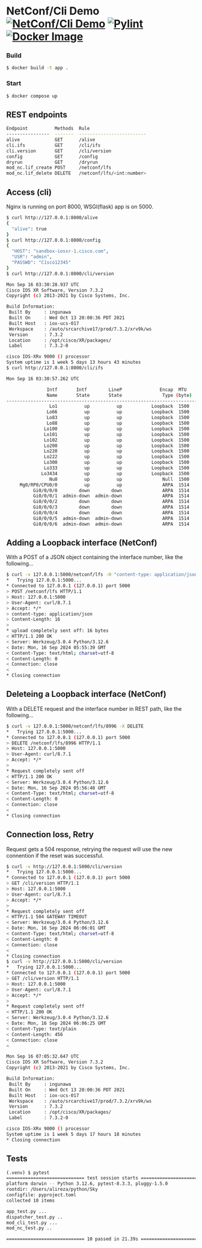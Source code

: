 # NetConf/Cli Demo [![NetConf/Cli Demo](https://github.com/tralireza/Demo/actions/workflows/python-app.yml/badge.svg)](https://github.com/tralireza/Demo/actions/workflows/python-app.yml) [![Pylint](https://github.com/tralireza/Demo/actions/workflows/pylint.yml/badge.svg)](https://github.com/tralireza/Demo/actions/workflows/pylint.yml) [![Docker Image](https://github.com/tralireza/Demo/actions/workflows/docker-image.yml/badge.svg)](https://github.com/tralireza/Demo/actions/workflows/docker-image.yml)

### Build

```bash
$ docker build -t app .
```

### Start

```bash
$ docker compose up
```

## REST endpoints

```bash
Endpoint          Methods  Rule
----------------  -------  -------------------------
alive             GET      /alive
cli.ifs           GET      /cli/ifs
cli.version       GET      /cli/version
config            GET      /config
dryrun            GET      /dryrun
mod_nc.lif_create POST     /netconf/lfs
mod_nc.lif_delete DELETE   /netconf/lfs/<int:number>
```

## Access (cli)

Nginx is running on port 8000, WSGI(flask) app is on 5000.

```bash
$ curl http://127.0.0.1:8000/alive
{
  "alive": true
}
$ curl http://127.0.0.1:8000/config
{
  "HOST": "sandbox-iosxr-1.cisco.com",
  "USR": "admin",
  "PASSWD": "C1sco12345"
}
$ curl http://127.0.0.1:8000/cli/version

Mon Sep 16 03:30:28.937 UTC
Cisco IOS XR Software, Version 7.3.2
Copyright (c) 2013-2021 by Cisco Systems, Inc.

Build Information:
 Built By     : ingunawa
 Built On     : Wed Oct 13 20:00:36 PDT 2021
 Built Host   : iox-ucs-017
 Workspace    : /auto/srcarchive17/prod/7.3.2/xrv9k/ws
 Version      : 7.3.2
 Location     : /opt/cisco/XR/packages/
 Label        : 7.3.2-0

cisco IOS-XRv 9000 () processor
System uptime is 1 week 5 days 13 hours 43 minutes
$ curl http://127.0.0.1:8000/cli/ifs

Mon Sep 16 03:30:57.262 UTC

               Intf       Intf        LineP              Encap  MTU        BW
               Name       State       State               Type (byte)    (Kbps)
--------------------------------------------------------------------------------
                Lo1          up          up           Loopback  1500          0
               Lo66          up          up           Loopback  1500          0
               Lo83          up          up           Loopback  1500          0
               Lo88          up          up           Loopback  1500          0
              Lo100          up          up           Loopback  1500          0
              Lo101          up          up           Loopback  1500          0
              Lo102          up          up           Loopback  1500          0
              Lo200          up          up           Loopback  1500          0
              Lo220          up          up           Loopback  1500          0
              Lo222          up          up           Loopback  1500          0
              Lo300          up          up           Loopback  1500          0
              Lo333          up          up           Loopback  1500          0
             Lo3434          up          up           Loopback  1500          0
                Nu0          up          up               Null  1500          0
     Mg0/RP0/CPU0/0          up          up               ARPA  1514    1000000
          Gi0/0/0/0        down        down               ARPA  1514    1000000
          Gi0/0/0/1  admin-down  admin-down               ARPA  1514    1000000
          Gi0/0/0/2        down        down               ARPA  1514    1000000
          Gi0/0/0/3        down        down               ARPA  1514    1000000
          Gi0/0/0/4        down        down               ARPA  1514    1000000
          Gi0/0/0/5  admin-down  admin-down               ARPA  1514    1000000
          Gi0/0/0/6  admin-down  admin-down               ARPA  1514    1000000
```

## Adding a Loopback interface (NetConf)

With a POST of a JSON object containing the interface number, like the following...

```bash
$ curl -v 127.0.0.1:5000/netconf/lfs -H "content-type: application/json" --data '{"number": 8996}'
*   Trying 127.0.0.1:5000...
* Connected to 127.0.0.1 (127.0.0.1) port 5000
> POST /netconf/lfs HTTP/1.1
> Host: 127.0.0.1:5000
> User-Agent: curl/8.7.1
> Accept: */*
> content-type: application/json
> Content-Length: 16
>
* upload completely sent off: 16 bytes
< HTTP/1.1 200 OK
< Server: Werkzeug/3.0.4 Python/3.12.6
< Date: Mon, 16 Sep 2024 05:55:39 GMT
< Content-Type: text/html; charset=utf-8
< Content-Length: 0
< Connection: close
<
* Closing connection
```

## Deleteing a Loopback interface (NetConf)

With a DELETE request and the interface number in REST path, like the following...

```bash
$ curl -v 127.0.0.1:5000/netconf/lfs/8996 -X DELETE
*   Trying 127.0.0.1:5000...
* Connected to 127.0.0.1 (127.0.0.1) port 5000
> DELETE /netconf/lfs/8996 HTTP/1.1
> Host: 127.0.0.1:5000
> User-Agent: curl/8.7.1
> Accept: */*
>
* Request completely sent off
< HTTP/1.1 200 OK
< Server: Werkzeug/3.0.4 Python/3.12.6
< Date: Mon, 16 Sep 2024 05:56:48 GMT
< Content-Type: text/html; charset=utf-8
< Content-Length: 0
< Connection: close
<
* Closing connection
```

## Connection loss, Retry

Request gets a 504 response, retrying the request will use the new connention if the reset was successful.

```bash
$ curl -v http://127.0.0.1:5000/cli/version
*   Trying 127.0.0.1:5000...
* Connected to 127.0.0.1 (127.0.0.1) port 5000
> GET /cli/version HTTP/1.1
> Host: 127.0.0.1:5000
> User-Agent: curl/8.7.1
> Accept: */*
>
* Request completely sent off
< HTTP/1.1 504 GATEWAY TIMEOUT
< Server: Werkzeug/3.0.4 Python/3.12.6
< Date: Mon, 16 Sep 2024 06:06:01 GMT
< Content-Type: text/html; charset=utf-8
< Content-Length: 0
< Connection: close
<
* Closing connection
$ curl -v http://127.0.0.1:5000/cli/version
*   Trying 127.0.0.1:5000...
* Connected to 127.0.0.1 (127.0.0.1) port 5000
> GET /cli/version HTTP/1.1
> Host: 127.0.0.1:5000
> User-Agent: curl/8.7.1
> Accept: */*
>
* Request completely sent off
< HTTP/1.1 200 OK
< Server: Werkzeug/3.0.4 Python/3.12.6
< Date: Mon, 16 Sep 2024 06:06:25 GMT
< Content-Type: text/plain
< Content-Length: 456
< Connection: close
<

Mon Sep 16 07:05:32.647 UTC
Cisco IOS XR Software, Version 7.3.2
Copyright (c) 2013-2021 by Cisco Systems, Inc.

Build Information:
 Built By     : ingunawa
 Built On     : Wed Oct 13 20:00:36 PDT 2021
 Built Host   : iox-ucs-017
 Workspace    : /auto/srcarchive17/prod/7.3.2/xrv9k/ws
 Version      : 7.3.2
 Location     : /opt/cisco/XR/packages/
 Label        : 7.3.2-0

cisco IOS-XRv 9000 () processor
System uptime is 1 week 5 days 17 hours 18 minutes
* Closing connection
```

## Tests

```bash
(.venv) $ pytest
============================= test session starts ==============================
platform darwin -- Python 3.12.6, pytest-8.3.3, pluggy-1.5.0
rootdir: /Users/alireza/python/Sky
configfile: pyproject.toml
collected 10 items

app_test.py ...                                                          [ 30%]
dispatcher_test.py ..                                                    [ 50%]
mod_cli_test.py ...                                                      [ 80%]
mod_nc_test.py ..                                                        [100%]

============================= 10 passed in 21.39s ==============================
```
